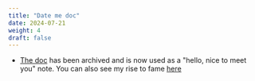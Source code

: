 ```yaml
---
title: "Date me doc"
date: 2024-07-21
weight: 4
draft: false
---
```

* [The doc](https://www.dropbox.com/scl/fi/wurg9ybuhdni7f92sufzt/Draft-Date-Me-Doc-Oana.paper?rlkey=gs70ni2x0zdx33ykd5uiy2b9n&dl=0) has been archived and is now used as a "hello, nice to meet you" note. You can also see my rise to fame [here](https://youtu.be/l3YHCcXLi8A?si=zBXcx3s7DCD0Gi72&t=168)